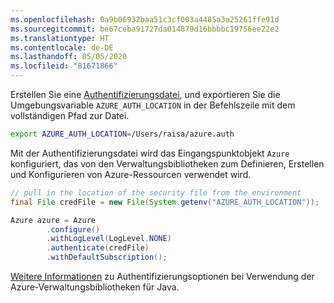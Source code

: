 ```yaml
---
ms.openlocfilehash: 0a9b06932baa51c3cf003a4485a3a25261ffe91d
ms.sourcegitcommit: be67ceba91727da014879d16bbbbc19756ee22e2
ms.translationtype: HT
ms.contentlocale: de-DE
ms.lasthandoff: 05/05/2020
ms.locfileid: "81671866"
---
```

Erstellen Sie eine [Authentifizierungsdatei](../java-sdk-azure-authenticate.md#mgmt-file), und exportieren Sie die Umgebungsvariable `AZURE_AUTH_LOCATION` in der Befehlszeile mit dem vollständigen Pfad zur Datei.

```bash
export AZURE_AUTH_LOCATION=/Users/raisa/azure.auth
```

Mit der Authentifizierungsdatei wird das Eingangspunktobjekt `Azure` konfiguriert, das von den Verwaltungsbibliotheken zum Definieren, Erstellen und Konfigurieren von Azure-Ressourcen verwendet wird.

```java
// pull in the location of the security file from the environment 
final File credFile = new File(System.getenv("AZURE_AUTH_LOCATION"));

Azure azure = Azure
        .configure()
        .withLogLevel(LogLevel.NONE)
        .authenticate(credFile)
        .withDefaultSubscription();
```

[Weitere Informationen](../java-sdk-azure-authenticate.md#mgmt-auth) zu Authentifizierungsoptionen bei Verwendung der Azure-Verwaltungsbibliotheken für Java.